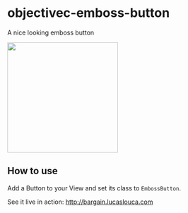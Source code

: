 # objectivec-emboss-button
A nice looking emboss button

<img src="https://cloud.githubusercontent.com/assets/10542894/6719464/02f18ce2-cdbb-11e4-8584-1faecbbde268.png" width="250"/>

## How to use
Add a Button to your View and set its class to ``EmbossButton``.

See it live in action: 
<a href="http://bargain.lucaslouca.com">http://bargain.lucaslouca.com</a>
